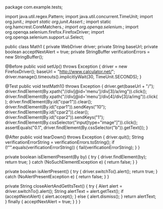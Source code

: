 package com.example.tests;

import java.util.regex.Pattern;
import java.util.concurrent.TimeUnit;
import org.junit.*;
import static org.junit.Assert.*;
import static org.hamcrest.CoreMatchers.*;
import org.openqa.selenium.*;
import org.openqa.selenium.firefox.FirefoxDriver;
import org.openqa.selenium.support.ui.Select;

public class Math1 {
  private WebDriver driver;
  private String baseUrl;
  private boolean acceptNextAlert = true;
  private StringBuffer verificationErrors = new StringBuffer();

  @Before
  public void setUp() throws Exception {
    driver = new FirefoxDriver();
    baseUrl = "http://www.calculator.net/";
    driver.manage().timeouts().implicitlyWait(30, TimeUnit.SECONDS);
  }

  @Test
  public void testMath1() throws Exception {
    driver.get(baseUrl + "/");
    driver.findElement(By.xpath("//div[@id='menu']/div[3]/a/img")).click();
    driver.findElement(By.xpath("//div[@id='menu']/div[4]/div[3]/a/img")).click();
    driver.findElement(By.id("cpar1")).clear();
    driver.findElement(By.id("cpar1")).sendKeys("10");
    driver.findElement(By.id("cpar2")).clear();
    driver.findElement(By.id("cpar2")).sendKeys("1");
    driver.findElement(By.cssSelector("input[type=\"image\"]")).click();
    assertEquals("0.1", driver.findElement(By.cssSelector("b")).getText());
  }

  @After
  public void tearDown() throws Exception {
    driver.quit();
    String verificationErrorString = verificationErrors.toString();
    if (!"".equals(verificationErrorString)) {
      fail(verificationErrorString);
    }
  }

  private boolean isElementPresent(By by) {
    try {
      driver.findElement(by);
      return true;
    } catch (NoSuchElementException e) {
      return false;
    }
  }

  private boolean isAlertPresent() {
    try {
      driver.switchTo().alert();
      return true;
    } catch (NoAlertPresentException e) {
      return false;
    }
  }

  private String closeAlertAndGetItsText() {
    try {
      Alert alert = driver.switchTo().alert();
      String alertText = alert.getText();
      if (acceptNextAlert) {
        alert.accept();
      } else {
        alert.dismiss();
      }
      return alertText;
    } finally {
      acceptNextAlert = true;
    }
  }
}
